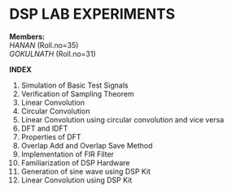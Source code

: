 # **DSP LAB EXPERIMENTS**

**Members:**<br>
*HANAN* (Roll.no=35)<br>
*GOKULNATH* (Roll.no=31)

**INDEX**

1.	Simulation of Basic Test Signals		
2.	Verification of Sampling Theorem		
3.	Linear Convolution		
4.	Circular Convolution		
5.	Linear Convolution using circular convolution and vice versa		
6.	DFT and IDFT		
7.	Properties of DFT		
8.	Overlap Add and Overlap Save Method		
9.	Implementation of FIR Filter		
10.	Familiarization of DSP Hardware		
11.	Generation of sine wave using DSP Kit		
12.	Linear Convolution using DSP Kit		



